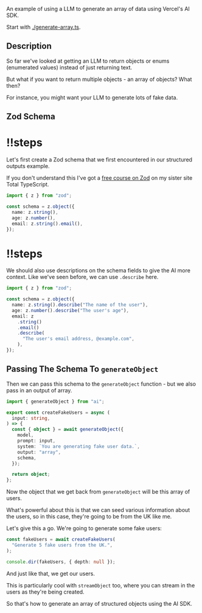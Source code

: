 An example of using a LLM to generate an array of data using Vercel's AI SDK.

Start with [./generate-array.ts](./generate-array.ts).

## Description

So far we've looked at getting an LLM to return objects or enums (enumerated values) instead of just returning text.

But what if you want to return multiple objects - an array of objects? What then?

For instance, you might want your LLM to generate lots of fake data.

## Zod Schema

<Scrollycoding>

# !!steps

Let's first create a Zod schema that we first encountered in our structured outputs example.

If you don't understand this I've got a [free course on Zod](https://www.totaltypescript.com/tutorials/zod) on my sister site Total TypeScript.

```ts ! example.ts
import { z } from "zod";

const schema = z.object({
  name: z.string(),
  age: z.number(),
  email: z.string().email(),
});
```

# !!steps

We should also use descriptions on the schema fields to give the AI more context. Like we've seen before, we can use `.describe` here.

```ts ! example.ts
import { z } from "zod";

const schema = z.object({
  name: z.string().describe("The name of the user"),
  age: z.number().describe("The user's age"),
  email: z
    .string()
    .email()
    .describe(
      "The user's email address, @example.com",
    ),
});
```

</Scrollycoding>

## Passing The Schema To `generateObject`

Then we can pass this schema to the `generateObject` function - but we also pass in an output of array.

```ts
import { generateObject } from "ai";

export const createFakeUsers = async (
  input: string,
) => {
  const { object } = await generateObject({
    model,
    prompt: input,
    system: `You are generating fake user data.`,
    output: "array",
    schema,
  });

  return object;
};
```

Now the object that we get back from `generateObject` will be this array of users.

What's powerful about this is that we can seed various information about the users, so in this case, they're going to be from the UK like me.

Let's give this a go. We're going to generate some fake users:

```ts
const fakeUsers = await createFakeUsers(
  "Generate 5 fake users from the UK.",
);

console.dir(fakeUsers, { depth: null });
```

And just like that, we get our users.

This is particularly cool with `streamObject` too, where you can stream in the users as they're being created.

So that's how to generate an array of structured objects using the AI SDK.
